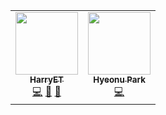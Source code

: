 <!-- ALL-CONTRIBUTORS-LIST:START - Do not remove or modify this section -->
<!-- prettier-ignore-start -->
<!-- markdownlint-disable -->
<table>
  <tr>
    <td align="center"><a href="https://github.com/HarryET"><img src="https://avatars0.githubusercontent.com/u/29015545?v=4?s=100" width="100px;" alt=""/><br /><sub><b>HarryET</b></sub></a><br /><a href="https://github.com/HarryET/WaveDB/commits?author=HarryET" title="Code">💻</a> <a href="#maintenance-HarryET" title="Maintenance">🚧</a> <a href="#projectManagement-HarryET" title="Project Management">📆</a></td>
    <td align="center"><a href="https://medium.com/@nemo1275"><img src="https://avatars0.githubusercontent.com/u/11769971?v=4?s=100" width="100px;" alt=""/><br /><sub><b>Hyeonu Park</b></sub></a><br /><a href="https://github.com/HarryET/WaveDB/commits?author=HyeonuPark" title="Code">💻</a></td>
  </tr>
</table>

<!-- markdownlint-restore -->
<!-- prettier-ignore-end -->

<!-- ALL-CONTRIBUTORS-LIST:END -->

